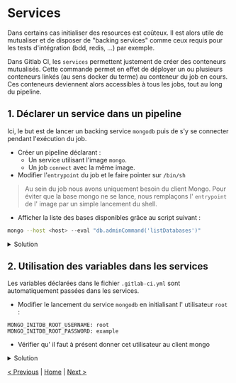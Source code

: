 # Services

Dans certains cas initialiser des resources est coûteux. 
Il est alors utile de mutualiser et de disposer de "backing services" comme ceux requis pour les tests d'intégration (bdd, redis, ...) par exemple.

Dans Gitlab CI, les `services` permettent justement de créer des conteneurs mutualisés. 
Cette commande permet en effet de déployer un ou plusieurs conteneurs linkés (au sens docker du terme) au conteneur du job en cours.
Ces conteneurs deviennent alors accessibles à tous les jobs, tout au long du pipeline.


## 1. Déclarer un service dans un pipeline

Ici, le but est de lancer un backing service `mongodb` puis de s'y se connecter pendant l'exécution du job.   

* Créer un pipeline déclarant : 
    * Un service utilisant l'image `mongo`. 
    * Un job `connect` avec la même image.
* Modifier l'`entrypoint` du job et le faire pointer sur `/bin/sh` 

> Au sein du job nous avons uniquement besoin du client Mongo. 
> Pour éviter que la base mongo ne se lance, nous remplaçons l' `entrypoint` de l' image par un simple lancement du shell.  

* Afficher la liste des bases disponibles grâce au script suivant :

```bash
mongo --host <host> --eval "db.adminCommand('listDatabases')"
```

<details>
<summary>Solution</summary>
<p>

```yaml
services:
  - mongo

connect:
  image: 
    name: mongo
    entrypoint: ["/bin/sh"] 
  script:
    - mongo --host mongo --eval "db.adminCommand('listDatabases')"
```

</p>
</details>

## 2. Utilisation des variables dans les services

Les variables déclarées dans le fichier `.gitlab-ci.yml` sont automatiquement passées dans les services.

* Modifier le lancement du service `mongodb` en initialisant l' utilisateur `root` :

```
MONGO_INITDB_ROOT_USERNAME: root
MONGO_INITDB_ROOT_PASSWORD: example
```

* Vérifier qu' il faut à présent donner cet utilisateur au client mongo

<details>
<summary>Solution</summary>
<p>

```yaml
services:
  - mongo

connect:
  image: 
    name: mongo
    entrypoint: ["/bin/sh"] 
  script:
    - mongo --host mongo --user --password --eval "db.adminCommand('listDatabases')"
```

</p>
</details>

[< Previous](../exercice_3) | [Home](..) | [Next >](../exercice_5)
